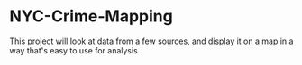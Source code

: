 # NYC-Crime-Mapping

This project will look at data from a few sources, and display it on a map in a way that's easy to use for analysis.
